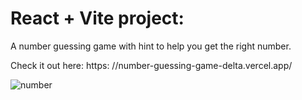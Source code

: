 # React + Vite project:
A number guessing game with hint to help you get the right number.


Check it out here: 
https:  //number-guessing-game-delta.vercel.app/



![number](https://github.com/kylead10/number-guessing-game/assets/101107354/afeb5749-5ca8-4717-8efa-39c1781adaef)
